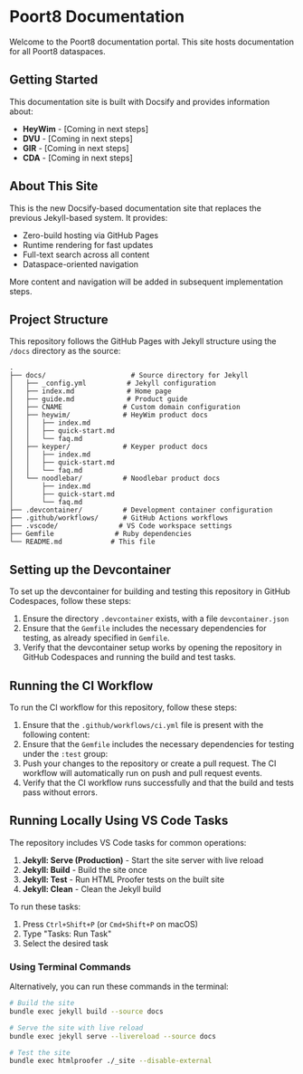 # Poort8 Documentation

Welcome to the Poort8 documentation portal. This site hosts documentation for all Poort8 dataspaces.

## Getting Started

This documentation site is built with Docsify and provides information about:

- **HeyWim** - [Coming in next steps]
- **DVU** - [Coming in next steps] 
- **GIR** - [Coming in next steps]
- **CDA** - [Coming in next steps]

## About This Site

This is the new Docsify-based documentation site that replaces the previous Jekyll-based system. It provides:

- Zero-build hosting via GitHub Pages
- Runtime rendering for fast updates
- Full-text search across all content
- Dataspace-oriented navigation

More content and navigation will be added in subsequent implementation steps.

## Project Structure

This repository follows the GitHub Pages with Jekyll structure using the `/docs` directory as the source:

```
.
├── docs/                     # Source directory for Jekyll
│   ├── _config.yml          # Jekyll configuration
│   ├── index.md             # Home page
│   ├── guide.md             # Product guide
│   ├── CNAME               # Custom domain configuration
│   ├── heywim/             # HeyWim product docs
│   │   ├── index.md
│   │   ├── quick-start.md
│   │   └── faq.md
│   ├── keyper/             # Keyper product docs
│   │   ├── index.md
│   │   ├── quick-start.md
│   │   └── faq.md
│   └── noodlebar/          # Noodlebar product docs
│       ├── index.md
│       ├── quick-start.md
│       └── faq.md
├── .devcontainer/          # Development container configuration
├── .github/workflows/      # GitHub Actions workflows
├── .vscode/               # VS Code workspace settings
├── Gemfile               # Ruby dependencies
└── README.md            # This file

```
## Setting up the Devcontainer

To set up the devcontainer for building and testing this repository in GitHub Codespaces, follow these steps:

1. Ensure the directory `.devcontainer` exists, with a file `devcontainer.json`
2. Ensure that the `Gemfile` includes the necessary dependencies for testing, as already specified in `Gemfile`.
3. Verify that the devcontainer setup works by opening the repository in GitHub Codespaces and running the build and test tasks.

## Running the CI Workflow

To run the CI workflow for this repository, follow these steps:

1. Ensure that the `.github/workflows/ci.yml` file is present with the following content:
2. Ensure that the `Gemfile` includes the necessary dependencies for testing under the `:test` group:
3. Push your changes to the repository or create a pull request. The CI workflow will automatically run on push and pull request events.
4. Verify that the CI workflow runs successfully and that the build and tests pass without errors.

## Running Locally Using VS Code Tasks

The repository includes VS Code tasks for common operations:
1. **Jekyll: Serve (Production)** - Start the site server with live reload
2. **Jekyll: Build** - Build the site once
3. **Jekyll: Test** - Run HTML Proofer tests on the built site
4. **Jekyll: Clean** - Clean the Jekyll build

To run these tasks:
1. Press `Ctrl+Shift+P` (or `Cmd+Shift+P` on macOS)
2. Type "Tasks: Run Task"
3. Select the desired task

### Using Terminal Commands

Alternatively, you can run these commands in the terminal:

```bash
# Build the site
bundle exec jekyll build --source docs

# Serve the site with live reload
bundle exec jekyll serve --livereload --source docs

# Test the site
bundle exec htmlproofer ./_site --disable-external
```